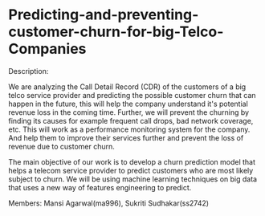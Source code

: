 # Predicting-and-preventing-customer-churn-for-big-Telco-Companies

Description: 

We are analyzing the Call Detail Record (CDR) of the customers of a big telco service provider and predicting the possible customer churn that can happen in the future, this will help the company understand it's potential revenue loss in the coming time. Further, we will prevent the churning by finding its causes for example frequent call drops, bad network coverage, etc. This will work as a performance monitoring system for the company. And help them to improve their services further and prevent the loss of revenue due to customer churn. 

The main objective of our work is to develop a churn prediction model that helps a telecom service provider to predict customers who are most likely subject to churn. We will be using machine learning techniques on big data that uses a new way of features engineering to predict.

Members: Mansi Agarwal(ma996), Sukriti Sudhakar(ss2742)


